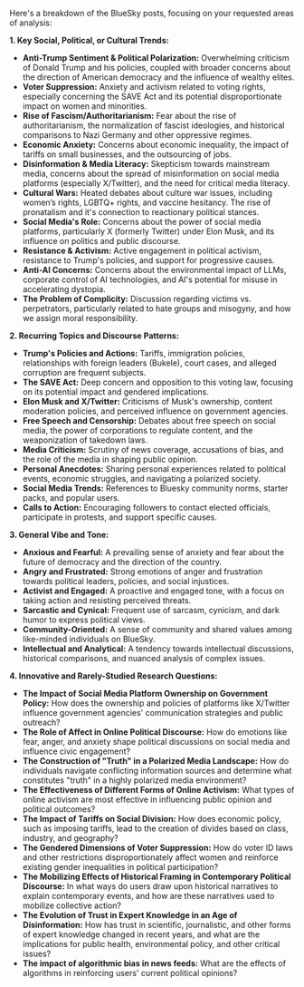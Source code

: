 Here's a breakdown of the BlueSky posts, focusing on your requested areas of analysis:

**1. Key Social, Political, or Cultural Trends:**

*   **Anti-Trump Sentiment & Political Polarization:** Overwhelming criticism of Donald Trump and his policies, coupled with broader concerns about the direction of American democracy and the influence of wealthy elites.
*   **Voter Suppression:** Anxiety and activism related to voting rights, especially concerning the SAVE Act and its potential disproportionate impact on women and minorities.
*   **Rise of Fascism/Authoritarianism:** Fear about the rise of authoritarianism, the normalization of fascist ideologies, and historical comparisons to Nazi Germany and other oppressive regimes.
*   **Economic Anxiety:** Concerns about economic inequality, the impact of tariffs on small businesses, and the outsourcing of jobs.
*   **Disinformation & Media Literacy:** Skepticism towards mainstream media, concerns about the spread of misinformation on social media platforms (especially X/Twitter), and the need for critical media literacy.
*   **Cultural Wars:** Heated debates about culture war issues, including women’s rights, LGBTQ+ rights, and vaccine hesitancy. The rise of pronatalism and it's connection to reactionary political stances.
*   **Social Media's Role:** Concerns about the power of social media platforms, particularly X (formerly Twitter) under Elon Musk, and its influence on politics and public discourse.
*   **Resistance & Activism:** Active engagement in political activism, resistance to Trump's policies, and support for progressive causes.
*   **Anti-AI Concerns:** Concerns about the environmental impact of LLMs, corporate control of AI technologies, and AI's potential for misuse in accelerating dystopia.
*    **The Problem of Complicity:** Discussion regarding victims vs. perpetrators, particularly related to hate groups and misogyny, and how we assign moral responsibility.

**2. Recurring Topics and Discourse Patterns:**

*   **Trump's Policies and Actions:** Tariffs, immigration policies, relationships with foreign leaders (Bukele), court cases, and alleged corruption are frequent subjects.
*   **The SAVE Act:** Deep concern and opposition to this voting law, focusing on its potential impact and gendered implications.
*   **Elon Musk and X/Twitter:** Criticisms of Musk's ownership, content moderation policies, and perceived influence on government agencies.
*   **Free Speech and Censorship:** Debates about free speech on social media, the power of corporations to regulate content, and the weaponization of takedown laws.
*   **Media Criticism:** Scrutiny of news coverage, accusations of bias, and the role of the media in shaping public opinion.
*   **Personal Anecdotes:** Sharing personal experiences related to political events, economic struggles, and navigating a polarized society.
*   **Social Media Trends:** References to Bluesky community norms, starter packs, and popular users.
*   **Calls to Action:** Encouraging followers to contact elected officials, participate in protests, and support specific causes.

**3. General Vibe and Tone:**

*   **Anxious and Fearful:** A prevailing sense of anxiety and fear about the future of democracy and the direction of the country.
*   **Angry and Frustrated:** Strong emotions of anger and frustration towards political leaders, policies, and social injustices.
*   **Activist and Engaged:** A proactive and engaged tone, with a focus on taking action and resisting perceived threats.
*   **Sarcastic and Cynical:** Frequent use of sarcasm, cynicism, and dark humor to express political views.
*   **Community-Oriented:** A sense of community and shared values among like-minded individuals on BlueSky.
*   **Intellectual and Analytical:** A tendency towards intellectual discussions, historical comparisons, and nuanced analysis of complex issues.

**4. Innovative and Rarely-Studied Research Questions:**

*   **The Impact of Social Media Platform Ownership on Government Policy:** How does the ownership and policies of platforms like X/Twitter influence government agencies' communication strategies and public outreach?
*   **The Role of Affect in Online Political Discourse:** How do emotions like fear, anger, and anxiety shape political discussions on social media and influence civic engagement?
*   **The Construction of "Truth" in a Polarized Media Landscape:** How do individuals navigate conflicting information sources and determine what constitutes "truth" in a highly polarized media environment?
*   **The Effectiveness of Different Forms of Online Activism:** What types of online activism are most effective in influencing public opinion and political outcomes?
*   **The Impact of Tariffs on Social Division:** How does economic policy, such as imposing tariffs, lead to the creation of divides based on class, industry, and geography?
*   **The Gendered Dimensions of Voter Suppression:** How do voter ID laws and other restrictions disproportionately affect women and reinforce existing gender inequalities in political participation?
*   **The Mobilizing Effects of Historical Framing in Contemporary Political Discourse:** In what ways do users draw upon historical narratives to explain contemporary events, and how are these narratives used to mobilize collective action?
*   **The Evolution of Trust in Expert Knowledge in an Age of Disinformation:** How has trust in scientific, journalistic, and other forms of expert knowledge changed in recent years, and what are the implications for public health, environmental policy, and other critical issues?
*   **The impact of algorithmic bias in news feeds:** What are the effects of algorithms in reinforcing users' current political opinions?


